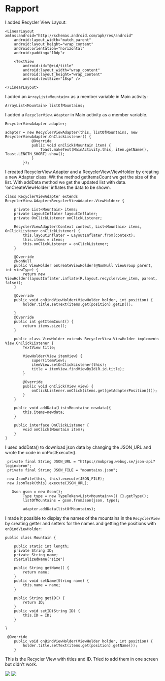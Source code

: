 
# Rapport
I added Recycler View Layout:
```
<LinearLayout xmlns:android="http://schemas.android.com/apk/res/android"
    android:layout_width="match_parent"
    android:layout_height="wrap_content"
    android:orientation="horizontal"
    android:padding="10dp">

    <TextView
        android:id="@+id/title"
        android:layout_width="wrap_content"
        android:layout_height="wrap_content"
        android:textSize="18sp" />

</LinearLayout>
```

I added an `ArrayList<Mountain>` as a member variable in Main activity:
```
ArrayList<Mountain> listOfMountains;
```
I added a `RecyclerView.Adapter` in Main activity as a member variable.

```
RecyclerViewAdapter adapter;

adapter = new RecyclerViewAdapter(this, listOfMountains, new RecyclerViewAdapter.OnClickListener() {
            @Override
            public void onClick(Mountain item) {
                Toast.makeText(MainActivity.this, item.getName(), Toast.LENGTH_SHORT).show();
            }
        });
```

I created RecyclerView.Adapter and a RecyclerView.ViewHolder by creating a new Adapter class:
Wit the method getItemsCount we get the size of the list. With addData method we get the updated list with data.
'onCreateViewHolder' inflates the data to be shown.
```
class RecyclerViewAdapter extends RecyclerView.Adapter<RecyclerViewAdapter.ViewHolder> {

    private List<Mountain> items;
    private LayoutInflater layoutInflater;
    private OnClickListener onClickListener;

    RecyclerViewAdapter(Context context, List<Mountain> items, OnClickListener onClickListener) {
        this.layoutInflater = LayoutInflater.from(context);
        this.items = items;
        this.onClickListener = onClickListener;
    }

    @Override
    @NonNull
    public ViewHolder onCreateViewHolder(@NonNull ViewGroup parent, int viewType) {
        return new ViewHolder(layoutInflater.inflate(R.layout.recyclerview_item, parent, false));
    }

    @Override
    public void onBindViewHolder(ViewHolder holder, int position) {
        holder.title.setText(items.get(position).getID());

    }
    @Override
    public int getItemCount() {
        return items.size();
    }

    public class ViewHolder extends RecyclerView.ViewHolder implements View.OnClickListener {
        TextView title;

        ViewHolder(View itemView) {
            super(itemView);
            itemView.setOnClickListener(this);
            title = itemView.findViewById(R.id.title);
        }

        @Override
        public void onClick(View view) {
            onClickListener.onClick(items.get(getAdapterPosition()));
        }
    }

    public void addData(List<Mountain> newdata){
        this.items=newdata;
    }

    public interface OnClickListener {
        void onClick(Mountain item);
    }
}
```
I used addData() to download json data by changing the JSON_URL and wrote the code in onPostExecute().

```
 private final String JSON_URL = "https://mobprog.webug.se/json-api?login=brom";
 private final String JSON_FILE = "mountains.json";
   
 new JsonFile(this, this).execute(JSON_FILE);
 new JsonTask(this).execute(JSON_URL); 
    
   Gson gson = new Gson();
        Type type = new TypeToken<List<Mountain>>() {}.getType();
        listOfMountains = gson.fromJson(json, type);

        adapter.addData(listOfMountains);
```
 I made it possible to display the names of the mountains in the `RecyclerView` by creating 
 getter and setters for the names and getting the positions with `onBindViewHolder`:

```
public class Mountain {

    public static int length;
    private String ID;
    private String name;
    @SerializedName("size")

    public String getName() {
        return name;
    }
    public void setName(String name) {
        this.name = name;
    }

    public String getID() {
        return ID;
    }
    public void setID(String ID) {
        this.ID = ID;
    }

}
```

```
 @Override
    public void onBindViewHolder(ViewHolder holder, int position) {
        holder.title.setText(items.get(position).getName());
    }
```
This is the Recycler View with titles and ID. Tried to add them in one screen but didn't work.

![](networking.png)
![](networking2.png)


